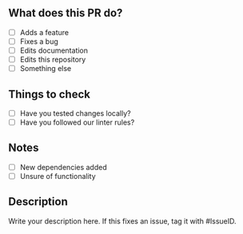## What does this PR do?

- [ ] Adds a feature
- [ ] Fixes a bug
- [ ] Edits documentation
- [ ] Edits this repository
- [ ] Something else

## Things to check

- [ ] Have you tested changes locally?
- [ ] Have you followed our linter rules?

## Notes

- [ ] New dependencies added
- [ ] Unsure of functionality

## Description

Write your description here. If this fixes an issue, tag it with #IssueID.
